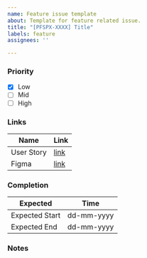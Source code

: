 ```yaml
---
name: Feature issue template
about: Template for feature related issue.
title: "[PFSPX-XXXX] Title"
labels: feature
assignees: ''

---
```


### Priority 
- [x] Low
- [ ] Mid
- [ ] High

### Links
Name | Link
-|-
User Story | [link]()
Figma | [link]()

### Completion
Expected | Time
-|-
Expected Start | dd-mm-yyyy
Expected End | dd-mm-yyyy

### Notes
>
